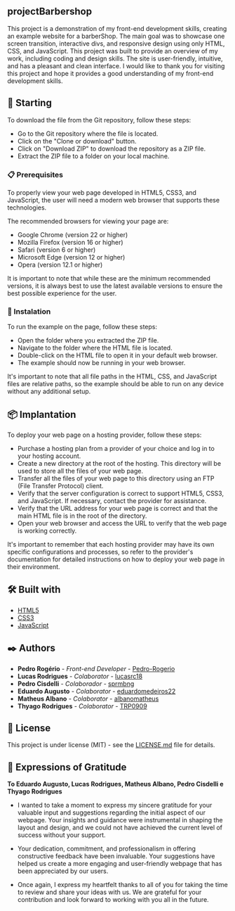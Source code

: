 ## projectBarbershop

This project is a demonstration of my front-end development skills, creating an example website for a barberShop. The main goal was to showcase one screen transition, interactive divs, and responsive design using only HTML, CSS, and JavaScript. This project was built to provide an overview of my work, including coding and design skills. The site is user-friendly, intuitive, and has a pleasant and clean interface. I would like to thank you for visiting this project and hope it provides a good understanding of my front-end development skills.

## 🚀 Starting

To download the file from the Git repository, follow these steps:

* Go to the Git repository where the file is located.
* Click on the "Clone or download" button.
* Click on "Download ZIP" to download the repository as a ZIP file.
* Extract the ZIP file to a folder on your local machine.

### 📋 Prerequisites

To properly view your web page developed in HTML5, CSS3, and JavaScript, the user will need a modern web browser that supports these technologies.

The recommended browsers for viewing your page are:

* Google Chrome (version 22 or higher)
* Mozilla Firefox (version 16 or higher)
* Safari (version 6 or higher)
* Microsoft Edge (version 12 or higher)
* Opera (version 12.1 or higher)

It is important to note that while these are the minimum recommended versions, it is always best to use the latest available versions to ensure the best possible experience for the user.

### 🔧 Instalation

To run the example on the page, follow these steps:

* Open the folder where you extracted the ZIP file.
* Navigate to the folder where the HTML file is located.
* Double-click on the HTML file to open it in your default web browser.
* The example should now be running in your web browser.

It's important to note that all file paths in the HTML, CSS, and JavaScript files are relative paths, so the example should be able to run on any device without any additional setup.

## 📦 Implantation

To deploy your web page on a hosting provider, follow these steps:

* Purchase a hosting plan from a provider of your choice and log in to your hosting account.
* Create a new directory at the root of the hosting. This directory will be used to store all the files of your web page.
* Transfer all the files of your web page to this directory using an FTP (File Transfer Protocol) client.
* Verify that the server configuration is correct to support HTML5, CSS3, and JavaScript. If necessary, contact the provider for assistance.
* Verify that the URL address for your web page is correct and that the main HTML file is in the root of the directory.
* Open your web browser and access the URL to verify that the web page is working correctly.

It's important to remember that each hosting provider may have its own specific configurations and processes, so refer to the provider's documentation for detailed instructions on how to deploy your web page in their environment.

## 🛠️ Built with

* [HTML5](https://html.spec.whatwg.org/multipage/)
* [CSS3](https://www.w3.org/Style/CSS/Overview.en.html)
* [JavaScript](https://developer.mozilla.org/pt-BR/docs/Web/JavaScript)

## ✒️ Authors

* **Pedro Rogério** - *Front-end Developer* - [Pedro-Rogerio](https://github.com/Pedro-Rogerio)
* **Lucas Rodrigues** - *Colaborator* - [lucasrc18](https://github.com/lucasrc18)
* **Pedro Cisdelli** - *Colaborador* - [sprmbng](https://github.com/sprmbng)
* **Eduardo Augusto** - *Colaborator* - [eduardomedeiros22](https://github.com/eduardoamedeiros22)
* **Matheus Albano** - *Colaborator* - [albanomatheus](https://github.com/albanomatheus)
* **Thyago Rodrigues** - *Colaborator* - [TRP0909](https://github.com/TRP0909)


## 📄 License

This project is under license (MIT) - see the [LICENSE.md](https://github.com/Pedro-Rogerio/projectBarbershop/blob/main/LICENSE.MD) file for details.

## 🎁 Expressions of Gratitude

**To Eduardo Augusto, Lucas Rodrigues, Matheus Albano, Pedro Cisdelli e Thyago Rodrigues**

* I wanted to take a moment to express my sincere gratitude for your valuable input and suggestions regarding the initial aspect of our webpage. Your insights and guidance were instrumental in shaping the layout and design, and we could not have achieved the current level of success without your support.

* Your dedication, commitment, and professionalism in offering constructive feedback have been invaluable. Your suggestions have helped us create a more engaging and user-friendly webpage that has been appreciated by our users.

* Once again, I express my heartfelt thanks to all of you for taking the time to review and share your ideas with us. We are grateful for your contribution and look forward to working with you all in the future.